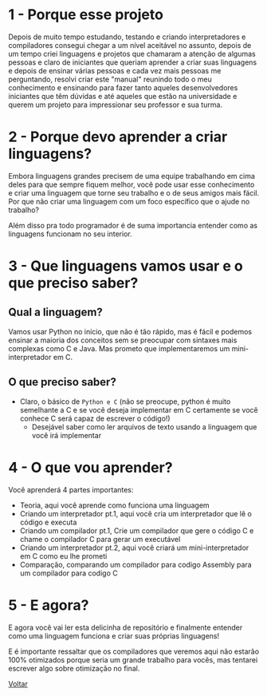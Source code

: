 # 1 - Porque esse projeto
 Depois de muito tempo estudando, testando e criando interpretadores e compiladores consegui chegar a um nível aceitável no assunto, depois de um tempo criei linguagens e projetos que chamaram a atenção de algumas pessoas e claro de iniciantes que queriam aprender a criar suas linguagens e depois de ensinar várias pessoas e cada vez mais pessoas me perguntando, resolvi criar este "manual" reunindo todo o meu conhecimento e ensinando para fazer tanto aqueles desenvolvedores iniciantes que têm dúvidas e até aqueles que estão na universidade e querem um projeto para impressionar seu professor e sua turma.

# 2 - Porque devo aprender a criar linguagens?
 Embora linguagens grandes precisem de uma equipe trabalhando em cima deles para que sempre fiquem melhor, você pode usar esse conhecimento e criar uma linguagem que torne seu trabalho e o de seus amigos mais fácil. Por que não criar uma linguagem com um foco específico que o ajude no trabalho?

 Além disso pra todo programador é de suma importancia entender como as linguagens funcionam no seu interior.

# 3 - Que linguagens vamos usar e o que preciso saber?
 
 ## Qual a linguagem?
 Vamos usar Python no início, que não é tão rápido, mas é fácil e podemos ensinar a maioria dos conceitos sem se preocupar com sintaxes mais complexas como C e Java. Mas prometo que implementaremos um mini-interpretador em C.

 ## O que preciso saber?
 - Claro, o básico de `Python e C` (não se preocupe, python é muito semelhante a C e se você deseja implementar em C certamente se você conhece C será capaz de escrever o código!)
   - Desejável saber como ler arquivos de texto usando a linguagem que você irá implementar

# 4 - O que vou aprender?
 Você aprenderá 4 partes importantes:

   - Teoria, aqui você aprende como funciona uma linguagem
   - Criando um interpretador pt.1, aqui você cria um interpretador que lê o código e executa
   - Criando um compilador pt.1, Crie um compilador que gere o código C e chame o compilador C para gerar um executável
   - Criando um interpretador pt.2, aqui você criará um mini-interpretador em C como eu lhe prometi
   - Comparação, comparando um compilador para codigo Assembly para um compilador para codigo C

# 5 - E agora?
 E agora você vai ler esta delicinha de repositório e finalmente entender como uma linguagem funciona e criar suas próprias linguagens!

 E é importante ressaltar que os compiladores que veremos aqui não estarão 100% otimizados porque seria um grande trabalho para vocês, mas tentarei escrever algo sobre otimização no final.

[Voltar](../../README.md)
